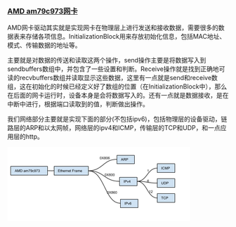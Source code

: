 ### [AMD am79c973网卡](http://www.lowlevel.eu/wiki/AMD_PCnet)

AMD网卡驱动其实就是实现网卡在物理层上进行发送和接收数据，需要很多的数据表来存储各项信息。InitializationBlock用来存放初始化信息，包括MAC地址、模式、传输数据的地址等。

主要就是对数据的传送和读取这两个操作，send操作主要是将数据写入到sendbuffers数组中，并包含了一些设置和判断。Receive操作就是找到正确地可读的recvbuffers数组并读取显示这些数据，这里有一点就是send和receive数组，这在初始化的时候已经定义好了数组的位置（在InitializationBlock中），那么在后面的网卡运行时，设备本身是会将数据写入的。还有一点就是数据接收，是在中断中进行，根据端口读取到的值，判断做出操作。

我们网络部分主要就是实现下面的部分(不包括ipv6)，包括物理层的设备驱动，链路层的ARP和以太网帧，网络层的ipv4和ICMP，传输层的TCP和UDP，和一点应用层的http。

![1](./1.png)